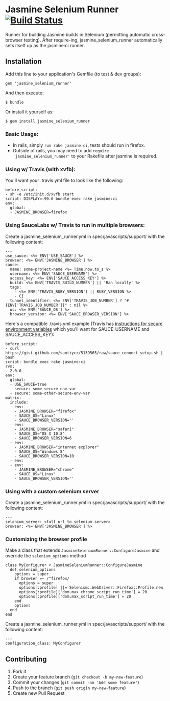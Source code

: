 # Jasmine Selenium Runner [![Build Status](https://travis-ci.org/jasmine/jasmine_selenium_runner.png?branch=master)](https://travis-ci.org/jasmine/jasmine_selenium_runner)

Runner for building Jasmine builds in Selenium (permitting automatic cross-browser testing).
After require-ing, jasmine_selenium_runner automatically sets itself up as the jasmine:ci runner.

## Installation

Add this line to your application's Gemfile (to test & dev groups):

    gem 'jasmine_selenium_runner'

And then execute:

    $ bundle

Or install it yourself as:

    $ gem install jasmine_selenium_runner

### Basic Usage:

- In rails, simply `run rake jasmine:ci`, tests should run in firefox.
- Outside of rails, you may need to add `require 'jasmine_selenium_runner'` to your Rakefile after jasmine is required.

### Using w/ Travis (with xvfb): 

You'll want your .travis.yml file to look like the following:

    before_script:
    - sh -e /etc/init.d/xvfb start
    script: DISPLAY=:99.0 bundle exec rake jasmine:ci
    env:
      global:
      - JASMINE_BROWSER=firefox

### Using SauceLabs w/ Travis to run in multiple browsers:

Create a jasmine_selenium_runner.yml in spec/javascripts/support/ with the following content:

    ---
    use_sauce: <%= ENV['USE_SAUCE'] %>
    browser: <%= ENV['JASMINE_BROWSER'] %>
    sauce:
      name: some-project-name <%= Time.now.to_s %>
      username: <%= ENV['SAUCE_USERNAME'] %>
      access_key: <%= ENV['SAUCE_ACCESS_KEY'] %>
      build: <%= ENV['TRAVIS_BUILD_NUMBER'] || 'Ran locally' %>
      tags:
        - <%= ENV['TRAVIS_RUBY_VERSION'] || RUBY_VERSION %>
        - CI
      tunnel_identifier: <%= ENV['TRAVIS_JOB_NUMBER'] ? "#{ENV['TRAVIS_JOB_NUMBER']}" : nil %>
      os: <%= ENV['SAUCE_OS'] %>
      browser_version: <%= ENV['SAUCE_BROWSER_VERSION'] %>

Here's a compatible .travis.yml example (Travis has
[instructions for secure environment variables](http://about.travis-ci.org/docs/user/build-configuration/#Secure-environment-variables)
which you'll want for SAUCE_USERNAME and SAUCE_ACCESS_KEY):

    before_script:
    - curl https://gist.github.com/santiycr/5139565/raw/sauce_connect_setup.sh | bash
    script: bundle exec rake jasmine:ci
    rvm:
    - 2.0.0
    env:
      global:
      - USE_SAUCE=true
      - secure: some-secure-env-var
      - secure: some-other-secure-env-var
    matrix:
      include:
      - env:
        - JASMINE_BROWSER="firefox"
        - SAUCE_OS="Linux"
        - SAUCE_BROWSER_VERSION=''
      - env:
        - JASMINE_BROWSER="safari"
        - SAUCE_OS="OS X 10.8"
        - SAUCE_BROWSER_VERSION=6
      - env:
        - JASMINE_BROWSER="internet explorer"
        - SAUCE_OS="Windows 8"
        - SAUCE_BROWSER_VERSION=10
      - env:
      - env:
        - JASMINE_BROWSER="chrome"
        - SAUCE_OS="Linux"
        - SAUCE_BROWSER_VERSION=''

### Using with a custom selenium server

Create a jasmine_selenium_runner.yml in spec/javascripts/support/ with the following content:

    ---
    selenium_server: <full url to selenium server>
    browser: <%= ENV['JASMINE_BROWSER'] %>

### Customizing the browser profile

Make a class that extends `JasmineSeleniumRunner::ConfigureJasmine` and override the `selenium_options` method

    class MyConfigurer < JasmineSeleniumRunner::ConfigureJasmine
      def selenium_options
        options = super
        if browser =~ /^firefox/
          options = super
          options[:profile] ||= Selenium::WebDriver::Firefox::Profile.new
          options[:profile]['dom.max_chrome_script_run_time'] = 20
          options[:profile]['dom.max_script_run_time'] = 20
        end
        options
      end
    end

Create a jasmine_selenium_runner.yml in spec/javascripts/support/ with the following content:

    ---
    configuration_class: MyConfigurer

## Contributing

1. Fork it
2. Create your feature branch (`git checkout -b my-new-feature`)
3. Commit your changes (`git commit -am 'Add some feature'`)
4. Push to the branch (`git push origin my-new-feature`)
5. Create new Pull Request

